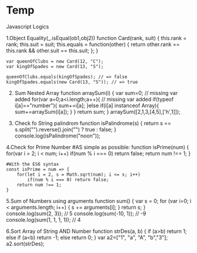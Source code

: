 # Temp
Javascript Logics

1.Object Equality(_.isEqual(ob1,obj2))
    function Card(rank, suit) {
      this.rank = rank;
      this.suit = suit;
      this.equals = function(other) {
         return other.rank == this.rank && other.suit == this.suit;
      };
    }

    var queenOfClubs = new Card(12, "C");
    var kingOfSpades = new Card(13, "S");

    queenOfClubs.equals(kingOfSpades); // => false
    kingOfSpades.equals(new Card(13, "S")); // => true
    
2. Sum Nested Array
    function arraySum(i) {
    var sum=0; // missing var added
    for(var a=0;a<i.length;a++){ // missing var added
        if(typeof i[a]=="number"){
            sum+=i[a];
        }else if(i[a] instanceof Array){
            sum+=arraySum(i[a]);
        }
    }
    return sum;
}
arraySum([2,1,3,[4,5],['h',1]]);

3. Check fo String palindrom
    function isPalindrome(s) {
    return s == s.split("").reverse().join("") ? true : false;
}
console.log(isPalindrome("noon"));

4.Check for Prime Number
    #AS simple as possible:
    function isPrime(num) {
      for(var i = 2; i < num; i++)
        if(num % i === 0) return false;
      return num !== 1;
    }
    
    #With the ES6 syntax
    const isPrime = num => {
        for(let i = 2, s = Math.sqrt(num); i <= s; i++)
            if(num % i === 0) return false; 
        return num !== 1;
    }
    
 5.Sum of Numbers using arguments
    function sum() {
        var s = 0;
        for (var i=0; i < arguments.length; i++) {
            s += arguments[i];
        }
        return s;
    }
    console.log(sum(2, 3));         // 5
    console.log(sum(-10, 1));       // -9
    console.log(sum(1, 1, 1, 1));   // 4

6.Sort Array of String AND Number
    function strDes(a, b) {
       if (a>b) return 1;
       else if (a<b) return -1;
       else return 0;
     }
     var a2=["1", "a", "A", "b","3"];
     a2.sort(strDes);
